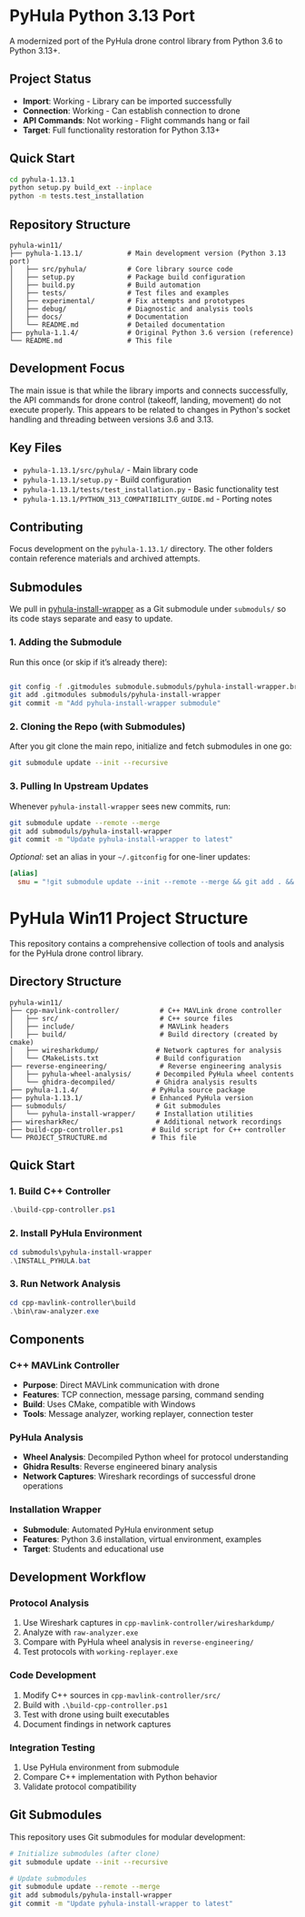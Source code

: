 # PyHula Python 3.13 Port

A modernized port of the PyHula drone control library from Python 3.6 to Python 3.13+.

## Project Status

- **Import**: Working - Library can be imported successfully
- **Connection**: Working - Can establish connection to drone  
- **API Commands**: Not working - Flight commands hang or fail
- **Target**: Full functionality restoration for Python 3.13+

## Quick Start

```bash
cd pyhula-1.13.1
python setup.py build_ext --inplace
python -m tests.test_installation
```

## Repository Structure

```
pyhula-win11/
├── pyhula-1.13.1/           # Main development version (Python 3.13 port)
│   ├── src/pyhula/          # Core library source code
│   ├── setup.py             # Package build configuration  
│   ├── build.py             # Build automation
│   ├── tests/               # Test files and examples
│   ├── experimental/        # Fix attempts and prototypes
│   ├── debug/               # Diagnostic and analysis tools
│   ├── docs/                # Documentation
│   └── README.md            # Detailed documentation
├── pyhula-1.1.4/            # Original Python 3.6 version (reference)
└── README.md                # This file
```

## Development Focus

The main issue is that while the library imports and connects successfully, the API commands for drone control (takeoff, landing, movement) do not execute properly. This appears to be related to changes in Python's socket handling and threading between versions 3.6 and 3.13.

## Key Files

- `pyhula-1.13.1/src/pyhula/` - Main library code
- `pyhula-1.13.1/setup.py` - Build configuration
- `pyhula-1.13.1/tests/test_installation.py` - Basic functionality test
- `pyhula-1.13.1/PYTHON_313_COMPATIBILITY_GUIDE.md` - Porting notes

## Contributing

Focus development on the `pyhula-1.13.1/` directory. The other folders contain reference materials and archived attempts.


## Submodules

We pull in [pyhula-install-wrapper](https://github.com/janisgra/pyhula-install-wrapper.git) as a Git submodule under `submoduls/` so its code stays separate and easy to update.

### 1. Adding the Submodule

Run this once (or skip if it’s already there):

```bash

git config -f .gitmodules submodule.submoduls/pyhula-install-wrapper.branch master
git add .gitmodules submoduls/pyhula-install-wrapper
git commit -m "Add pyhula-install-wrapper submodule"
```

### 2. Cloning the Repo (with Submodules)

After you git clone the main repo, initialize and fetch submodules in one go:
```bash
git submodule update --init --recursive
```

### 3. Pulling In Upstream Updates

Whenever `pyhula-install-wrapper` sees new commits, run:
```bash
git submodule update --remote --merge
git add submoduls/pyhula-install-wrapper
git commit -m "Update pyhula-install-wrapper to latest"
```

*Optional:* set an alias in your `~/.gitconfig` for one-liner updates:

```ini
[alias]
  smu = "!git submodule update --init --remote --merge && git add . && git commit -m 'Update submodules'"
```

# PyHula Win11 Project Structure

This repository contains a comprehensive collection of tools and analysis for the PyHula drone control library.

## Directory Structure

```
pyhula-win11/
├── cpp-mavlink-controller/          # C++ MAVLink drone controller
│   ├── src/                         # C++ source files
│   ├── include/                     # MAVLink headers
│   ├── build/                       # Build directory (created by cmake)
│   ├── wiresharkdump/              # Network captures for analysis
│   └── CMakeLists.txt              # Build configuration
├── reverse-engineering/             # Reverse engineering analysis
│   ├── pyhula-wheel-analysis/      # Decompiled PyHula wheel contents
│   └── ghidra-decompiled/          # Ghidra analysis results
├── pyhula-1.1.4/                  # PyHula source package
├── pyhula-1.13.1/                 # Enhanced PyHula version
├── submoduls/                      # Git submodules
│   └── pyhula-install-wrapper/     # Installation utilities
├── wiresharkRec/                   # Additional network recordings
├── build-cpp-controller.ps1       # Build script for C++ controller
└── PROJECT_STRUCTURE.md           # This file
```

## Quick Start

### 1. Build C++ Controller
```powershell
.\build-cpp-controller.ps1
```

### 2. Install PyHula Environment
```powershell
cd submoduls\pyhula-install-wrapper
.\INSTALL_PYHULA.bat
```

### 3. Run Network Analysis
```powershell
cd cpp-mavlink-controller\build
.\bin\raw-analyzer.exe
```

## Components

### C++ MAVLink Controller
- **Purpose**: Direct MAVLink communication with drone
- **Features**: TCP connection, message parsing, command sending
- **Build**: Uses CMake, compatible with Windows
- **Tools**: Message analyzer, working replayer, connection tester

### PyHula Analysis
- **Wheel Analysis**: Decompiled Python wheel for protocol understanding
- **Ghidra Results**: Reverse engineered binary analysis
- **Network Captures**: Wireshark recordings of successful drone operations

### Installation Wrapper
- **Submodule**: Automated PyHula environment setup
- **Features**: Python 3.6 installation, virtual environment, examples
- **Target**: Students and educational use

## Development Workflow

### Protocol Analysis
1. Use Wireshark captures in `cpp-mavlink-controller/wiresharkdump/`
2. Analyze with `raw-analyzer.exe`
3. Compare with PyHula wheel analysis in `reverse-engineering/`
4. Test protocols with `working-replayer.exe`

### Code Development
1. Modify C++ sources in `cpp-mavlink-controller/src/`
2. Build with `.\build-cpp-controller.ps1`
3. Test with drone using built executables
4. Document findings in network captures

### Integration Testing
1. Use PyHula environment from submodule
2. Compare C++ implementation with Python behavior
3. Validate protocol compatibility

## Git Submodules

This repository uses Git submodules for modular development:

```bash
# Initialize submodules (after clone)
git submodule update --init --recursive

# Update submodules
git submodule update --remote --merge
git add submoduls/pyhula-install-wrapper
git commit -m "Update pyhula-install-wrapper to latest"
```

